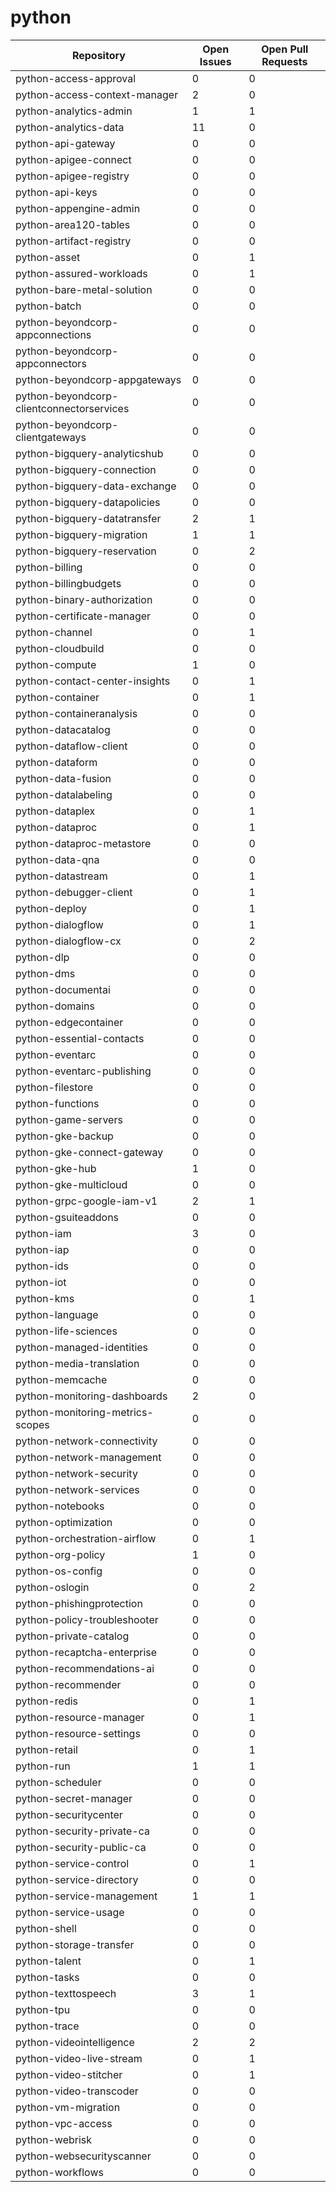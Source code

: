 # python
| Repository | Open Issues | Open Pull Requests |
|------------|-------------|--------------------|
| python-access-approval | 0 | 0 |
| python-access-context-manager | 2 | 0 |
| python-analytics-admin | 1 | 1 |
| python-analytics-data | 11 | 0 |
| python-api-gateway | 0 | 0 |
| python-apigee-connect | 0 | 0 |
| python-apigee-registry | 0 | 0 |
| python-api-keys | 0 | 0 |
| python-appengine-admin | 0 | 0 |
| python-area120-tables | 0 | 0 |
| python-artifact-registry | 0 | 0 |
| python-asset | 0 | 1 |
| python-assured-workloads | 0 | 1 |
| python-bare-metal-solution | 0 | 0 |
| python-batch | 0 | 0 |
| python-beyondcorp-appconnections | 0 | 0 |
| python-beyondcorp-appconnectors | 0 | 0 |
| python-beyondcorp-appgateways | 0 | 0 |
| python-beyondcorp-clientconnectorservices | 0 | 0 |
| python-beyondcorp-clientgateways | 0 | 0 |
| python-bigquery-analyticshub | 0 | 0 |
| python-bigquery-connection | 0 | 0 |
| python-bigquery-data-exchange | 0 | 0 |
| python-bigquery-datapolicies | 0 | 0 |
| python-bigquery-datatransfer | 2 | 1 |
| python-bigquery-migration | 1 | 1 |
| python-bigquery-reservation | 0 | 2 |
| python-billing | 0 | 0 |
| python-billingbudgets | 0 | 0 |
| python-binary-authorization | 0 | 0 |
| python-certificate-manager | 0 | 0 |
| python-channel | 0 | 1 |
| python-cloudbuild | 0 | 0 |
| python-compute | 1 | 0 |
| python-contact-center-insights | 0 | 1 |
| python-container | 0 | 1 |
| python-containeranalysis | 0 | 0 |
| python-datacatalog | 0 | 0 |
| python-dataflow-client | 0 | 0 |
| python-dataform | 0 | 0 |
| python-data-fusion | 0 | 0 |
| python-datalabeling | 0 | 0 |
| python-dataplex | 0 | 1 |
| python-dataproc | 0 | 1 |
| python-dataproc-metastore | 0 | 0 |
| python-data-qna | 0 | 0 |
| python-datastream | 0 | 1 |
| python-debugger-client | 0 | 1 |
| python-deploy | 0 | 1 |
| python-dialogflow | 0 | 1 |
| python-dialogflow-cx | 0 | 2 |
| python-dlp | 0 | 0 |
| python-dms | 0 | 0 |
| python-documentai | 0 | 0 |
| python-domains | 0 | 0 |
| python-edgecontainer | 0 | 0 |
| python-essential-contacts | 0 | 0 |
| python-eventarc | 0 | 0 |
| python-eventarc-publishing | 0 | 0 |
| python-filestore | 0 | 0 |
| python-functions | 0 | 0 |
| python-game-servers | 0 | 0 |
| python-gke-backup | 0 | 0 |
| python-gke-connect-gateway | 0 | 0 |
| python-gke-hub | 1 | 0 |
| python-gke-multicloud | 0 | 0 |
| python-grpc-google-iam-v1 | 2 | 1 |
| python-gsuiteaddons | 0 | 0 |
| python-iam | 3 | 0 |
| python-iap | 0 | 0 |
| python-ids | 0 | 0 |
| python-iot | 0 | 0 |
| python-kms | 0 | 1 |
| python-language | 0 | 0 |
| python-life-sciences | 0 | 0 |
| python-managed-identities | 0 | 0 |
| python-media-translation | 0 | 0 |
| python-memcache | 0 | 0 |
| python-monitoring-dashboards | 2 | 0 |
| python-monitoring-metrics-scopes | 0 | 0 |
| python-network-connectivity | 0 | 0 |
| python-network-management | 0 | 0 |
| python-network-security | 0 | 0 |
| python-network-services | 0 | 0 |
| python-notebooks | 0 | 0 |
| python-optimization | 0 | 0 |
| python-orchestration-airflow | 0 | 1 |
| python-org-policy | 1 | 0 |
| python-os-config | 0 | 0 |
| python-oslogin | 0 | 2 |
| python-phishingprotection | 0 | 0 |
| python-policy-troubleshooter | 0 | 0 |
| python-private-catalog | 0 | 0 |
| python-recaptcha-enterprise | 0 | 0 |
| python-recommendations-ai | 0 | 0 |
| python-recommender | 0 | 0 |
| python-redis | 0 | 1 |
| python-resource-manager | 0 | 1 |
| python-resource-settings | 0 | 0 |
| python-retail | 0 | 1 |
| python-run | 1 | 1 |
| python-scheduler | 0 | 0 |
| python-secret-manager | 0 | 0 |
| python-securitycenter | 0 | 0 |
| python-security-private-ca | 0 | 0 |
| python-security-public-ca | 0 | 0 |
| python-service-control | 0 | 1 |
| python-service-directory | 0 | 0 |
| python-service-management | 1 | 1 |
| python-service-usage | 0 | 0 |
| python-shell | 0 | 0 |
| python-storage-transfer | 0 | 0 |
| python-talent | 0 | 1 |
| python-tasks | 0 | 0 |
| python-texttospeech | 3 | 1 |
| python-tpu | 0 | 0 |
| python-trace | 0 | 0 |
| python-videointelligence | 2 | 2 |
| python-video-live-stream | 0 | 1 |
| python-video-stitcher | 0 | 1 |
| python-video-transcoder | 0 | 0 |
| python-vm-migration | 0 | 0 |
| python-vpc-access | 0 | 0 |
| python-webrisk | 0 | 0 |
| python-websecurityscanner | 0 | 0 |
| python-workflows | 0 | 0 |
